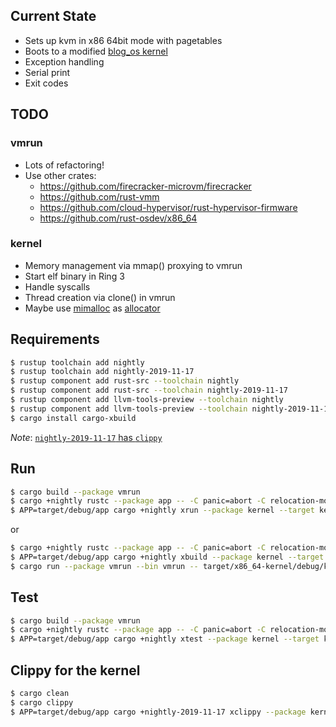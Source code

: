 ## Current State
* Sets up kvm in x86 64bit mode with pagetables
* Boots to a modified [blog_os kernel](https://os.phil-opp.com/)
* Exception handling
* Serial print
* Exit codes

## TODO
### vmrun
* Lots of refactoring!
* Use other crates:
    * https://github.com/firecracker-microvm/firecracker
    * https://github.com/rust-vmm
    * https://github.com/cloud-hypervisor/rust-hypervisor-firmware
    * https://github.com/rust-osdev/x86_64
### kernel    
* Memory management via mmap() proxying to vmrun
* Start elf binary in Ring 3
* Handle syscalls
* Thread creation via clone() in vmrun
* Maybe use [mimalloc](https://github.com/microsoft/mimalloc) as [allocator](https://github.com/purpleprotocol/mimalloc_rust) 

## Requirements

```bash
$ rustup toolchain add nightly
$ rustup toolchain add nightly-2019-11-17
$ rustup component add rust-src --toolchain nightly
$ rustup component add rust-src --toolchain nightly-2019-11-17
$ rustup component add llvm-tools-preview --toolchain nightly
$ rustup component add llvm-tools-preview --toolchain nightly-2019-11-17
$ cargo install cargo-xbuild
```

*Note*: [`nightly-2019-11-17` has `clippy`](https://rust-lang.github.io/rustup-components-history/index.html)

## Run

```bash
$ cargo build --package vmrun
$ cargo +nightly rustc --package app -- -C panic=abort -C relocation-model=static -C link-arg=-nostartfiles
$ APP=target/debug/app cargo +nightly xrun --package kernel --target kernel/x86_64-kernel.json
```

or

```bash
$ cargo +nightly rustc --package app -- -C panic=abort -C relocation-model=static -C link-arg=-nostartfiles
$ APP=target/debug/app cargo +nightly xbuild --package kernel --target kernel/x86_64-kernel.json
$ cargo run --package vmrun --bin vmrun -- target/x86_64-kernel/debug/kernel
```

## Test

```bash
$ cargo build --package vmrun
$ cargo +nightly rustc --package app -- -C panic=abort -C relocation-model=static -C link-arg=-nostartfiles
$ APP=target/debug/app cargo +nightly xtest --package kernel --target kernel/x86_64-kernel.json
```

## Clippy for the kernel

```bash
$ cargo clean
$ cargo clippy
$ APP=target/debug/app cargo +nightly-2019-11-17 xclippy --package kernel --target kernel/x86_64-kernel.json
```
